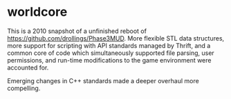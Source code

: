 # worldcore

This is a 2010 snapshot of a unfinished reboot of https://github.com/drollings/Phase3MUD.  More flexible STL data structures, more support for scripting with API standards managed by Thrift, and a common core of code which simultaneously supported file parsing, user permissions, and run-time modifications to the game environment were accounted for.

Emerging changes in C++ standards made a deeper overhaul more compelling.
